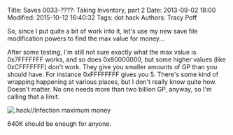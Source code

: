 Title: Saves 0033-????: Taking Inventory, part 2
Date: 2013-09-02 18:00
Modified: 2015-10-12 16:40:32
Tags: dot hack
Authors: Tracy Poff

So, since I put quite a bit of work into it, let's use my new save file modification powers to find the max value for money...

After some testing, I'm still not sure exactly what the max value is. 0x7FFFFFFF works, and so does 0x80000000, but some higher values (like 0xCFFFFFFF) don't work. They give you smaller amounts of GP than you should have. For instance 0xFFFFFFFF gives you 5. There's some kind of wrapping happening at various places, but I don't really know quite how. Doesn't matter. No one needs more than two billion GP, anyway, so I'm calling that a limit.

![.hack//Infection maximum money]({filename}images/dhi-maxmoney.jpg)

640K should be enough for anyone.
